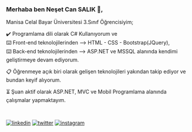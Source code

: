 ### Merhaba ben Neşet Can SALIK :wave:,

Manisa Celal Bayar Üniversitesi 3.Sınıf Öğrencisiyim;

:heavy_check_mark:	 Programlama dili olarak C# Kullanıyorum ve  
:keyboard: Front-end teknolojilerinden --> HTML - CSS - Bootstrap(JQuery),  
:keyboard: Back-end teknolojilerinden  --> ASP.NET ve MSSQL alanında kendimi geliştirmeye devam ediyorum.

:clipboard: Öğrenmeye açık biri olarak gelişen teknolojileri yakından takip ediyor ve bundan keyif alıyorum.

:hourglass_flowing_sand: Şuan aktif olarak ASP.NET, MVC ve Mobil Programlama alanında çalışmalar yapmaktayım.

&nbsp;&nbsp;

[![linkedin](https://img.shields.io/badge/Linkedin-2F95C2?style=for-the-badge&logo=Linkedin&logoColor=linkedin)](https://www.linkedin.com/in/neset-can-sal%C4%B1k-b23a9a177/) [![twitter](https://img.shields.io/badge/twitter-ffffff?style=for-the-badge&logo=twitter&logoColor=twitter)](https://twitter.com/Cansalik21) [![instagram](https://img.shields.io/badge/instagram-ffffff?style=for-the-badge&logo=instagram&logoColor=instagram)](https://www.instagram.com/cansalik.21/)

